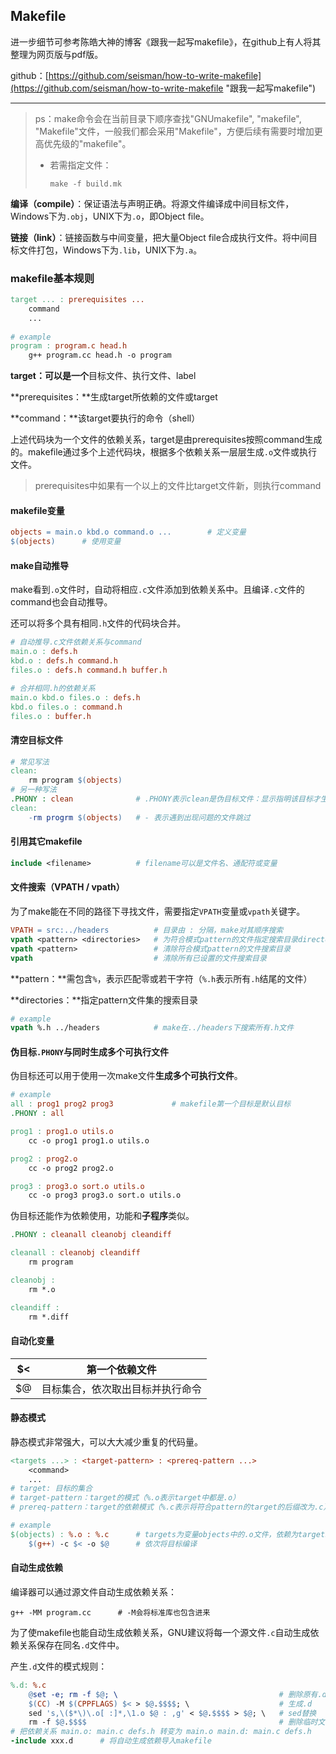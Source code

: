## Makefile

进一步细节可参考陈皓大神的博客《跟我一起写makefile》，在github上有人将其整理为网页版与pdf版。

github：[https://github.com/seisman/how-to-write-makefile](https://github.com/seisman/how-to-write-makefile "跟我一起写makefile")

---

> ps：make命令会在当前目录下顺序查找"GNUmakefile", "makefile", "Makefile"文件，一般我们都会采用"Makefile"，方便后续有需要时增加更高优先级的"makefile"。
>
> * 若需指定文件：
>
>   ```shell
>   make -f build.mk
>   ```

**编译（compile）**：保证语法与声明正确。将源文件编译成中间目标文件，Windows下为`.obj`，UNIX下为`.o`，即Object file。

**链接（link）**：链接函数与中间变量，把大量Object file合成执行文件。将中间目标文件打包，Windows下为`.lib`，UNIX下为`.a`。



### makefile基本规则

```makefile
target ... : prerequisites ...
	command
	...
	
# example
program : program.c head.h
	g++ program.cc head.h -o program 
```

**target：**可以是**一个**目标文件、执行文件、label

**prerequisites：**生成target所依赖的文件或target

**command：**该target要执行的命令（shell）

上述代码块为一个文件的依赖关系，target是由prerequisites按照command生成的。makefile通过多个上述代码块，根据多个依赖关系一层层生成`.o`文件或执行文件。

> prerequisites中如果有一个以上的文件比target文件新，则执行command

#### makefile变量

```makefile
objects = main.o kbd.o command.o ...		# 定义变量
$(objects)		# 使用变量
```

#### make自动推导

make看到`.o`文件时，自动将相应`.c`文件添加到依赖关系中。且编译`.c`文件的command也会自动推导。

还可以将多个具有相同`.h`文件的代码块合并。

```makefile
# 自动推导.c文件依赖关系与command
main.o : defs.h
kbd.o : defs.h command.h
files.o : defs.h command.h buffer.h

# 合并相同.h的依赖关系
main.o kbd.o files.o : defs.h
kbd.o files.o : command.h
files.o : buffer.h
```

#### 清空目标文件

```makefile
# 常见写法
clean:
	rm program $(objects)
# 另一种写法
.PHONY : clean				# .PHONY表示clean是伪目标文件：显示指明该目标才生效
clean:
	-rm progrm $(objects)	# - 表示遇到出现问题的文件跳过
```

#### 引用其它makefile

```makefile
include <filename>			# filename可以是文件名、通配符或变量
```

#### 文件搜索（VPATH / vpath）

为了make能在不同的路径下寻找文件，需要指定`VPATH`变量或`vpath`关键字。

```makefile
VPATH = src:../headers			# 目录由 : 分隔，make对其顺序搜索
vpath <pattern> <directories>	# 为符合模式pattern的文件指定搜索目录directories
vpath <pattern>					# 清除符合模式pattern的文件搜索目录
vpath							# 清除所有已设置的文件搜索目录
```

**pattern：**需包含`%`，表示匹配零或若干字符（`%.h`表示所有`.h`结尾的文件）

**directories：**指定pattern文件集的搜索目录

```makefile
# example
vpath %.h ../headers			# make在../headers下搜索所有.h文件
```

#### 伪目标`.PHONY`与同时生成多个可执行文件

伪目标还可以用于使用一次make文件**生成多个可执行文件**。

```makefile
# example
all : prog1 prog2 prog3				# makefile第一个目标是默认目标
.PHONY : all

prog1 : prog1.o utils.o
    cc -o prog1 prog1.o utils.o

prog2 : prog2.o
    cc -o prog2 prog2.o

prog3 : prog3.o sort.o utils.o
    cc -o prog3 prog3.o sort.o utils.o
```

伪目标还能作为依赖使用，功能和**子程序**类似。

```makefile
.PHONY : cleanall cleanobj cleandiff

cleanall : cleanobj cleandiff
    rm program

cleanobj :
    rm *.o

cleandiff :
    rm *.diff
```

#### 自动化变量

| $<   | 第一个依赖文件                   |
| ---- | -------------------------------- |
| $@   | 目标集合，依次取出目标并执行命令 |

#### 静态模式

静态模式非常强大，可以大大减少重复的代码量。

```makefile
<targets ...> : <target-pattern> : <prereq-pattern ...>
	<command>
	...	
# target: 目标的集合
# target-pattern：target的模式（%.o表示target中都是.o）
# prereq-pattern：target的依赖模式（%.c表示将符合pattern的target的后缀改为.c）

# example
$(objects) : %.o : %.c		# targets为变量objects中的.o文件，依赖为targets后缀改为.c
	$(g++) -c $< -o $@		# 依次将目标编译
```

#### 自动生成依赖

编译器可以通过源文件自动生成依赖关系：

```shell
g++ -MM program.cc		# -M会将标准库也包含进来
```

为了使makefile也能自动生成依赖关系，GNU建议将每一个源文件`.c`自动生成依赖关系保存在同名`.d`文件中。

产生`.d`文件的模式规则：

```makefile
%.d: %.c
    @set -e; rm -f $@; \									# 删除原有.d
    $(CC) -M $(CPPFLAGS) $< > $@.$$$$; \					# 生成.d
    sed 's,\($*\)\.o[ :]*,\1.o $@ : ,g' < $@.$$$$ > $@; \	# sed替换
    rm -f $@.$$$$											# 删除临时文件
# 把依赖关系 main.o: main.c defs.h 转变为 main.o main.d: main.c defs.h
-include xxx.d		# 将自动生成依赖导入makefile
```

